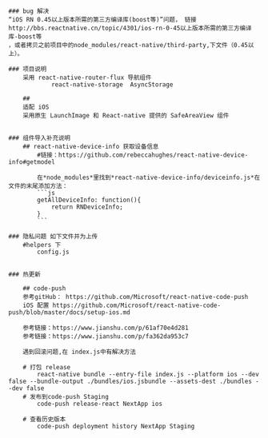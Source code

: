 ####
	### bug 解决 
	“iOS RN 0.45以上版本所需的第三方编译库(boost等)”问题， 链接http://bbs.reactnative.cn/topic/4301/ios-rn-0-45以上版本所需的第三方编译库-boost等
	，或者拷贝之前项目中的node_modules/react-native/third-party,下文件（0.45以上）。
	
	### 项目说明
		采用 react-native-router-flux 导航组件
				react-native-storage  AsyncStorage 

		## 
		适配 iOS
		采用原生 LaunchImage 和 React-native 提供的 SafeAreaView 组件


	### 组件导入补充说明
		## react-native-device-info 获取设备信息
			#链接：https://github.com/rebeccahughes/react-native-device-info#getmodel
			
			在*node_modules*里找到*react-native-device-info/deviceinfo.js*在文件的末尾添加方法：
			```js
			getAllDeviceInfo: function(){
				return RNDeviceInfo;
			}
			```

	### 隐私问题 如下文件并为上传
		#helpers 下
			config.js


	### 热更新

		## code-push 
		参考gitHub： https://github.com/Microsoft/react-native-code-push
		iOS 配置 https://github.com/Microsoft/react-native-code-push/blob/master/docs/setup-ios.md

		参考链接：https://www.jianshu.com/p/61af70e4d281
		参考链接：https://www.jianshu.com/p/fa362da953c7

		遇到回滚问题,在 index.js中有解决方法

		# 打包 release
			react-native bundle --entry-file index.js --platform ios --dev false --bundle-output ./bundles/ios.jsbundle --assets-dest ./bundles --dev false
		# 发布到code-push Staging
			code-push release-react NextApp ios

		# 查看历史版本
			code-push deployment history NextApp Staging